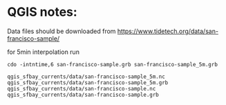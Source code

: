 # QGIS notes: 

Data files should be downloaded from https://www.tidetech.org/data/san-francisco-sample/

for 5min interpolation run


```
cdo -intntime,6 san-francisco-sample.grb san-francisco-sample_5m.grb
```

```
qgis_sfbay_currents/data/san-francisco-sample_5m.nc
qgis_sfbay_currents/data/san-francisco-sample_5m.grb
qgis_sfbay_currents/data/san-francisco-sample.nc
qgis_sfbay_currents/data/san-francisco-sample.grb
```